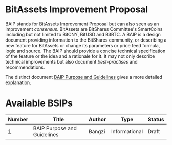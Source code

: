 # BitAssets Improvement Proposal

BAIP stands for BitAssets Improvement Proposal but can also seen as an
improvement *consensus*. BitAssets are BitShares Committee's SmartCoins
including but not limited to BitCNY, BitUSD and BitBTC. A BAIP is a design document providing information to the
BitShares community, or describing a new feature for BitAssets or change its parameters
or price feed formula, logic and source. The BAIP should provide a concise technical specification of the
feature or the idea and a rationale for it. It may not only describe technical
improvements but also document *best-practises* and recommendations.

The distinct document [BAIP Purpose and Guidelines](baip-0001.md) gives a more
detailed explanation.

# Available BSIPs

Number             | Title                                                    | Author             | Type           | Status
-------------------|----------------------------------------------------------|-------------------|----------------|--------
[1](baip-0001.md)  | BAIP Purpose and Guidelines                              | Bangzi      | Informational  | Draft
